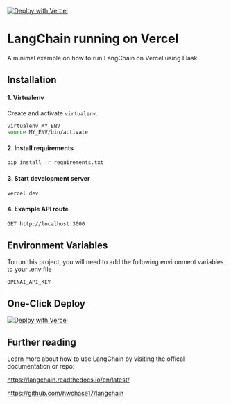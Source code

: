 
[![Deploy with Vercel](https://vercel.com/button)](https://vercel.com/new/clone?repository-url=https%3A%2F%2Fgithub.com%2Fhomanp%2Fvercel-langchain)

# LangChain running on Vercel

A minimal example on how to run LangChain on Vercel using Flask.

## Installation

#### 1. Virtualenv
Create and activate `virtualenv`.

```bash
virtualenv MY_ENV
source MY_ENV/bin/activate
```

#### 2. Install requirements
```bash
pip install -r requirements.txt
```

#### 3. Start development server
```bash
vercel dev
```

#### 4. Example API route
```bash
GET http://localhost:3000
```

## Environment Variables

To run this project, you will need to add the following environment variables to your .env file

`OPENAI_API_KEY`

## One-Click Deploy

[![Deploy with Vercel](https://vercel.com/button)](https://vercel.com/new/clone?repository-url=https%3A%2F%2Fgithub.com%2Fhomanp%2Fvercel-langchain)



## Further reading

Learn more about how to use LangChain by visiting the offical documentation or repo:

https://langchain.readthedocs.io/en/latest/

https://github.com/hwchase17/langchain

